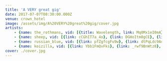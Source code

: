 ```yaml
---
title: 'A VERY great gig'
date: 2017-07-07T08:30:00.000Z
venue: crown_hotel
image: /assets/img/A%20VERY%20great%20gig/cover.jpg
artists:
    - {name: the_rothmans, vid: [{title: Wavelength, link: Mq0Mx1eI0mA}, {link: gwUpZvqSgx8}, {title: 'Fuck Roaches', link: XqEoPXmWvvU}]}
    - {name: sheep, vid: [{link: cCGhIT7a_4o}, {link: DGHoItm8gCE}, {link: bWzffPaMksg}]}
    - {name: russian_blue, vid: [{link: pfZgfcgFu9w}, {link: dtPqLdc9Aco}]}
    - {name: koizilla, vid: [{link: Ybb1FmQvFks}, {link: _rwf9BnWtz8}, {link: CN8uD_I8_aM}, {link: w81FeD6ZXXw}]}
cover: ./cover.jpg
---
```

